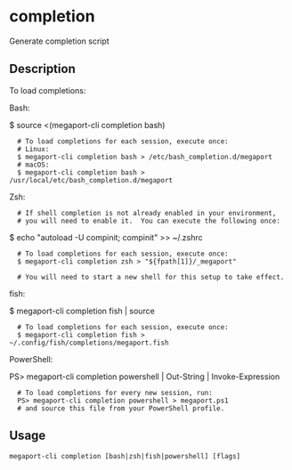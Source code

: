 # completion

Generate completion script

## Description

To load completions:

Bash:

  $ source <(megaport-cli completion bash)

```
  # To load completions for each session, execute once:
  # Linux:
  $ megaport-cli completion bash > /etc/bash_completion.d/megaport
  # macOS:
  $ megaport-cli completion bash > /usr/local/etc/bash_completion.d/megaport
```

Zsh:

```
  # If shell completion is not already enabled in your environment,
  # you will need to enable it.  You can execute the following once:
```

  $ echo "autoload -U compinit; compinit" >> ~/.zshrc

```
  # To load completions for each session, execute once:
  $ megaport-cli completion zsh > "${fpath[1]}/_megaport"
```

```
  # You will need to start a new shell for this setup to take effect.
```

fish:

  $ megaport-cli completion fish | source

```
  # To load completions for each session, execute once:
  $ megaport-cli completion fish > ~/.config/fish/completions/megaport.fish
```

PowerShell:

  PS> megaport-cli completion powershell | Out-String | Invoke-Expression

```
  # To load completions for every new session, run:
  PS> megaport-cli completion powershell > megaport.ps1
  # and source this file from your PowerShell profile.
```



## Usage

```
megaport-cli completion [bash|zsh|fish|powershell] [flags]
```










